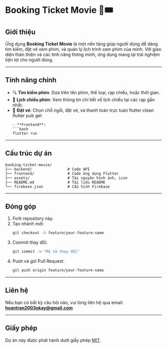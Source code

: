 # Booking Ticket Movie 🎥🎟️

## Giới thiệu

Ứng dụng **Booking Ticket Movie** là một nền tảng giúp người dùng dễ dàng tìm kiếm, đặt vé xem phim, và quản lý lịch trình xem phim của mình. Với giao diện thân thiện và các tính năng thông minh, ứng dụng mang lại trải nghiệm tiện lợi cho người dùng.

---

## Tính năng chính

- 🔍 **Tìm kiếm phim**: Dựa trên tên phim, thể loại, rạp chiếu, hoặc thời gian.
- 📅 **Lịch chiếu phim**: Xem thông tin chi tiết về lịch chiếu tại các rạp gần nhất.
- 🛒 **Đặt vé**: Chọn chỗ ngồi, đặt vé, và thanh toán trực tuán
     flutter clean 
     flutter pub get
     ```
   - **Frontend**:
     ```bash
     flutter run
     ```

---

## Cấu trúc dự án

```plaintext
booking-ticket-movie/
├── backend/                # Code API
├── frontend/               # Code ứng dụng Flutter
├── assets/                 # Tài nguyên hình ảnh, icon
├── README.md               # Tài liệu README
└── firebase.json           # Cấu hình Firebase
```

---

## Đóng góp

1. Fork repository này.
2. Tạo nhánh mới:
   ```bash
   git checkout -b feature/your-feature-name
   ```
3. Commit thay đổi:
   ```bash
   git commit -m "Mô tả thay đổi"
   ```
4. Push và gửi Pull Request:
   ```bash
   git push origin feature/your-feature-name
   ```

---

## Liên hệ

Nếu bạn có bất kỳ câu hỏi nào, vui lòng liên hệ qua email: **hoantran2003okay@gmail.com**

---

## Giấy phép

Dự án này được phát hành dưới giấy phép [MIT](LICENSE).
